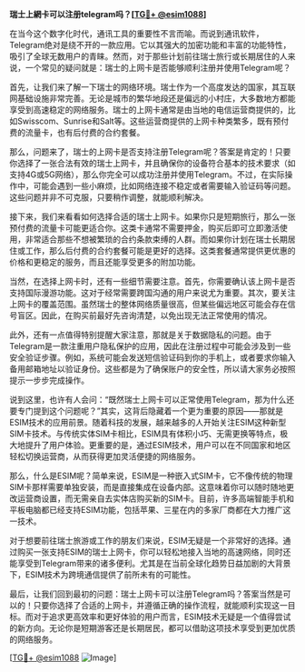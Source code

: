 **瑞士上網卡可以注册telegram吗？[[TG💪+ @esim1088](https://t.me/s/esim1088)]**

在当今这个数字化时代，通讯工具的重要性不言而喻。而说到通讯软件，Telegram绝对是绕不开的一款应用。它以其强大的加密功能和丰富的功能特性，吸引了全球无数用户的青睐。然而，对于那些计划前往瑞士旅行或长期居住的人来说，一个常见的疑问就是：瑞士的上网卡是否能够顺利注册并使用Telegram呢？

首先，让我们来了解一下瑞士的网络环境。瑞士作为一个高度发达的国家，其互联网基础设施非常完善。无论是城市的繁华地段还是偏远的小村庄，大多数地方都能享受到高速稳定的网络服务。瑞士的上网卡通常是由当地的电信运营商提供的，比如Swisscom、Sunrise和Salt等。这些运营商提供的上网卡种类繁多，既有预付费的流量卡，也有后付费的合约套餐。

那么，问题来了，瑞士的上网卡是否支持注册Telegram呢？答案是肯定的！只要你选择了一张合法有效的瑞士上网卡，并且确保你的设备符合基本的技术要求（如支持4G或5G网络），那么你完全可以成功注册并使用Telegram。不过，在实际操作中，可能会遇到一些小麻烦，比如网络连接不稳定或者需要输入验证码等问题。这些问题并非不可克服，只要稍作调整，就能顺利解决。

接下来，我们来看看如何选择合适的瑞士上网卡。如果你只是短期旅行，那么一张预付费的流量卡可能更适合你。这类卡通常不需要押金，购买后即可立即激活使用，非常适合那些不想被繁琐的合约条款束缚的人群。而如果你计划在瑞士长期居住或工作，那么后付费的合约套餐可能是更好的选择。这类套餐通常提供更优惠的价格和更稳定的服务，而且还能享受更多的附加功能。

当然，在选择上网卡时，还有一些细节需要注意。首先，你需要确认该上网卡是否支持国际漫游功能。这对于经常需要跨国沟通的用户来说尤为重要。其次，要关注上网卡的覆盖范围。虽然瑞士的整体网络质量很高，但某些偏远地区可能会存在信号盲区。因此，在购买前最好先咨询清楚，以免出现无法正常使用的情况。

此外，还有一点值得特别提醒大家注意，那就是关于数据隐私的问题。由于Telegram是一款注重用户隐私保护的应用，因此在注册过程中可能会涉及到一些安全验证步骤。例如，系统可能会发送短信验证码到你的手机上，或者要求你输入备用邮箱地址以验证身份。这些都是为了确保账户的安全性，所以请大家务必按照提示一步步完成操作。

说到这里，也许有人会问：“既然瑞士上网卡可以正常使用Telegram，那为什么还要专门提到这个问题呢？”其实，这背后隐藏着一个更为重要的原因——那就是ESIM技术的应用前景。随着科技的发展，越来越多的人开始关注ESIM这种新型SIM卡技术。与传统实体SIM卡相比，ESIM具有体积小巧、无需更换等特点，极大地提升了用户体验。更重要的是，通过ESIM技术，用户可以在不同国家和地区轻松切换运营商，从而获得更加灵活便捷的网络服务。

那么，什么是ESIM呢？简单来说，ESIM是一种嵌入式SIM卡，它不像传统的物理SIM卡那样需要单独安装，而是直接集成在设备内部。这意味着你可以随时随地更改运营商设置，而无需亲自去实体店购买新的SIM卡。目前，许多高端智能手机和平板电脑都已经支持ESIM功能，包括苹果、三星在内的多家厂商都在大力推广这一技术。

对于想要前往瑞士旅游或工作的朋友们来说，ESIM无疑是一个非常好的选择。通过购买一张支持ESIM的瑞士上网卡，你可以轻松地接入当地的高速网络，同时还能享受到Telegram带来的诸多便利。尤其是在当前全球化趋势日益加剧的大背景下，ESIM技术为跨境通信提供了前所未有的可能性。

最后，让我们回到最初的问题：瑞士上网卡可以注册Telegram吗？答案当然是可以的！只要你选择了合适的上网卡，并遵循正确的操作流程，就能顺利实现这一目标。而对于追求更高效率和更好体验的用户而言，ESIM技术无疑是一个值得尝试的新方向。无论你是短期游客还是长期居民，都可以借助这项技术享受到更加优质的网络服务。

[[TG💪+ @esim1088](https://t.me/s/esim1088) ![Image](https://i.postimg.cc/4NQfJmqS/Snipaste-2025-05-13-00-14-12.png)]
